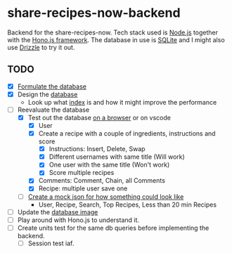 # share-recipes-now-backend
Backend for the share-recipes-now. Tech stack used is [Node.js](https://nodejs.org/en) together with the [Hono.js framework](https://hono.dev/). The database in use is [SQLite](https://www.sqlite.org/index.html) and I might also use [Drizzle](https://orm.drizzle.team/) to try it out. 
## TODO
- [x] [Formulate the database](https://github.com/urostripunovic/share-recipes-now-backend/blob/main/public/Database.md)
- [x] Design the [database](https://github.com/urostripunovic/share-recipes-now-backend/blob/main/public/db%20diagram.png)
    - Look up what [index](https://www.sqlitetutorial.net/sqlite-index/) is and how it might improve the performance
- [ ] Reevaluate the database
    - [x] Test out the database [on a browser](http://sqlfiddle.com/) or on vscode
        - [x] User
        - [x] Create a recipe with a couple of ingredients, instructions and score
            - [x] Instructions: Insert, Delete, Swap
            - [x] Different usernames with same title (Will work)
            - [x] One user with the same title (Won't work)
            - [x] Score multiple recipes
        - [x] Comments: Comment, Chain, all Comments
        - [x] Recipe: multiple user save one
    - [ ] [Create a mock json for how something could look like](https://github.com/urostripunovic/share-recipes-now-backend/blob/main/public/db%20queries.md#the-json-files-would-look-like-the-following)
        - User, Recipe, Search, Top Recipes, Less than 20 min Recipes
- [ ] Update the [database image](https://github.com/urostripunovic/share-recipes-now-backend/blob/main/public/db%20diagram.png)
- [ ] Play around with Hono.js to understand it.
- [ ] Create units test for the same db queries before implementing the backend.
    - [ ] Session test iaf.
